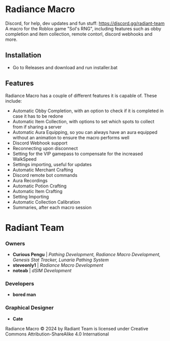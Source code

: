 # Radiance Macro
Discord, for help, dev updates and fun stuff: https://discord.gg/radiant-team
 A macro for the Roblox game "Sol's RNG", including features such as obby completion and item collection, remote contorl, discord webhooks and more.
 
## Installation
  - Go to Releases and download and run installer.bat

## Features
Radiance Macro has a couple of different features it is capable of. These include:
 - Automatic Obby Completion, with an option to check if it is completed in case it has to be redone
 - Automatic Item Collection, with options to set which spots to collect from if sharing a server
 - Automatic Aura Equipping, so you can always have an aura equipped without an animation to ensure the macro performs well
 - Discord Webhook support
 - Reconnecting upon disconnect
 - Setting for the VIP gamepass to compensate for the increased WalkSpeed
 - Settings importing, useful for updates
 - Automatic Merchant Crafting
 - Discord remote bot commands
 - Aura Recordings
 - Automatic Potion Crafting
 - Automatic Item Crafting
 - Setting Importing
 - Automatic Collection Calibration
 - Summaries, after each macro session

# Radiant Team
### Owners
- **Curious Pengu** | _Pathing Development, Radiance Macro Development, Genesis Stat Tracker, Lunaria Pathing System_
- **steveonly1** | _Radiance Macro Development_
- **noteab** | _dSIM Development_
### Developers
- **bored man**
### Graphical Designer
- **Cate**

Radiance Macro © 2024 by Radiant Team is licensed under Creative Commons Attribution-ShareAlike 4.0 International 
